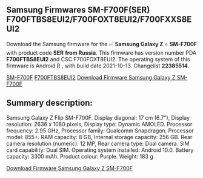 <h2>Samsung Firmwares SM-F700F(SER) F700FTBS8EUI2/F700FOXT8EUI2/F700FXXS8EUI2</h2>
Download the Samsung firmware for the ✅ <strong>Samsung Galaxy Z </strong> ⭐ <strong>SM-F700F</strong> with product code <strong>SER</strong> <strong> from Russia</strong>. This firmware has version number PDA <strong>F700FTBS8EUI2</strong> and CSC F700FOXT8EUI2. The operating system of this firmware is Android R , with build date 2021-10-13. Changelist <strong>22385514</strong>.


[SM-F700F](https://samfirm.shop/samsung/model/SM-F700F)
[F700FTBS8EUI2](https://samfirm.shop/samsung/pda/F700FTBS8EUI2)
[Download Firmware Samsung Galaxy Z SM-F700F](https://samfirm.shop/samsung/firmware/464344)
<h2>Summary description:</h2>
<p>Samsung Galaxy Z Flip SM-F700F. Display diagonal: 17 cm (6.7"), Display resolution: 2636 x 1080 pixels, Display type: Dynamic AMOLED. Processor frequency: 2.95 GHz, Processor family: Qualcomm Snapdragon, Processor model: 855+. RAM capacity: 8 GB, Internal storage capacity: 256 GB. Rear camera resolution (numeric): 12 MP, Rear camera type: Dual camera. SIM card capability: Dual SIM. Operating system installed: Android 10.0. Battery capacity: 3300 mAh. Product colour: Purple. Weight: 183 g</p>


[Download Firmware Samsung Galaxy Z SM-F700F](https://samfirm.shop/samsung/firmware/464344)

